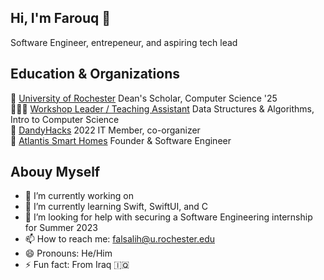 ## Hi, I'm Farouq 👋
Software Engineer, entrepeneur, and aspiring tech lead  

Education & Organizations
---
🏫 [University of Rochester](https://www.rochester.edu) Dean's Scholar, Computer Science '25  
👨🏽‍🏫 [Workshop Leader / Teaching Assistant](https://rochester.edu/College/CWE/model.html) Data Structures & Algorithms, Intro to Computer Science  
👾 [DandyHacks](https://dandyhacks.net/index.html) 2022 IT Member, co-organizer  
📂 [Atlantis Smart Homes](https://github.com/farouqalsalih/AtlantisShowerUI) Founder & Software Engineer 

Abouy Myself
---
- 🔭 I’m currently working on 
- 🌱 I’m currently learning Swift, SwiftUI, and C
- 🤔 I’m looking for help with securing a Software Engineering internship for Summer 2023
- 📫 How to reach me: falsalih@u.rochester.edu
- 😄 Pronouns: He/Him
- ⚡ Fun fact: From Iraq 🇮🇶


<!--
**farouqalsalih/farouqalsalih** is a ✨ _special_ ✨ repository because its `README.md` (this file) appears on your GitHub profile.

Here are some ideas to get you started:

- 🔭 I’m currently working on ...
- 🌱 I’m currently learning ...
- 👯 I’m looking to collaborate on ...
- 🤔 I’m looking for help with ...
- 💬 Ask me about ...
- 📫 How to reach me: ...
- 😄 Pronouns: ...
- ⚡ Fun fact: ...
-->
